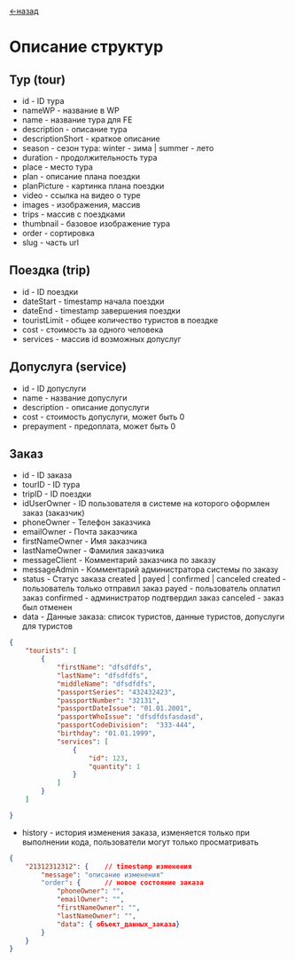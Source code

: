 [<-назад](/README.md)

# Описание структур

## Тур (tour)
- id                - ID тура
- nameWP            - название в WP
- name              - название тура для FE
- description       - описание тура
- descriptionShort  - краткое описание
- season            - сезон тура: winter - зима | summer - лето
- duration          - продолжительность тура
- place             - место тура
- plan              - описание плана поездки
- planPicture       - картинка плана поездки
- video             - ссылка на видео о туре
- images            - изображения, массив
- trips             - массив с поездками
- thumbnail         - базовое изображение тура
- order             - сортировка
- slug              - часть url 

## Поездка (trip)
- id                - ID поездки
- dateStart         - timestamp начала поездки
- dateEnd           - timestamp завершения поездки
- touristLimit      - общее количество туристов в поездке
- cost              - стоимость за одного человека
- services          - массив id возможных допуслуг

## Допуслуга (service)
- id                - ID допуслуги
- name              - название допуслуги
- description       - описание допуслуги
- cost              - стоимость допуслуги, может быть 0
- prepayment        - предоплата, может быть 0

## Заказ <a name="orderStructure"></a>
- id                - ID заказа
- tourID            - ID тура
- tripID            - ID поездки
- idUserOwner       - ID пользователя в системе на которого оформлен заказ (заказчик)
- phoneOwner        - Телефон заказчика
- emailOwner        - Почта заказчика
- firstNameOwner    - Имя заказчика
- lastNameOwner     - Фамилия заказчика
- messageClient     - Комментарий заказчика по заказу
- messageAdmin      - Комментарий администратора системы по заказу
- status            - Статус заказа created | payed | confirmed | canceled
                        created     - пользователь только отправил заказ
                        payed       - пользователь оплатил заказ
                        confirmed   - администратор подтвердил заказ
                        canceled    - заказ был отменен
- data              - Данные заказа: список туристов, данные туристов, допуслуги для туристов
```JSON
{
    "tourists": [
        {
            "firstName": "dfsdfdfs",
            "lastName": "dfsdfdfs",
            "middleName": "dfsdfdfs",
            "passportSeries": "432432423",
            "passportNumber": "32131",
            "passportDateIssue": "01.01.2001",
            "passportWhoIssue": "dfsdfdsfasdasd",
            "passportCodeDivision":  "333-444",
            "birthday": "01.01.1999",
            "services": [
                {
                    "id": 123,
                    "quantity": 1
                }
            ]
        }
    ]

}
```
- history           - история изменения заказа, изменяется только при выполнении кода, пользователи могут только просматривать
```JSON
{
    "21312312312": {    // timestamp изменения
        "message": "описание изменения"
        "order": {      // новое состояние заказа
            "phoneOwner": "",
            "emailOwner": "",
            "firstNameOwner": "",
            "lastNameOwner": "",
            "data": { объект_данных_заказа}
        }
    }
}




